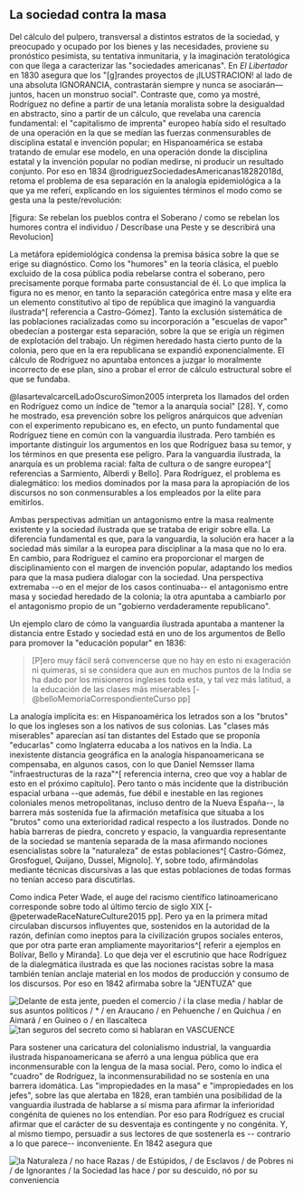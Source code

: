 ## La sociedad contra la masa

Del cálculo del pulpero, transversal a distintos estratos de la sociedad, y preocupado y ocupado por los bienes y las necesidades, proviene su pronóstico pesimista, su tentativa inmunitaria, y la imaginación teratológica con que llega a caracterizar las "sociedades americanas". En *El Libertador* en 1830 asegura que los "[g]randes proyectos de ¡ILUSTRACION! al lado de una absoluta IGNORANCIA, contrastarán siempre y nunca se asociarán— juntos, hacen un monstruo social". Contraste que, como ya mostré, Rodríguez no define a partir de una letanía moralista sobre la desigualdad en abstracto, sino a partir de un cálculo, que revelaba una carencia fundamental: el "capitalismo de imprenta" europeo había sido el resultado de una operación en la que se medían las fuerzas conmensurables de disciplina estatal  e invención popular; en Hispanoamérica se estaba tratando de emular ese modelo, en una operación donde la disciplina estatal y la invención popular no podían medirse, ni producir un resultado conjunto. Por eso en 1834 @rodriguezSociedadesAmericanas18282018d, retoma el problema de esa separación en la analogía epidemiológica a la que ya me referí, explicando en los siguientes términos el modo como se gesta una la peste/revolución:
 
[figura: Se rebelan los pueblos contra el Soberano / como se rebelan los humores contra el individuo / Descríbase una Peste y se describirá una Revolucion]

La metáfora epidemiológica condensa la premisa básica sobre la que se erige su diagnóstico. Como los "humores" en la teoría clásica, el pueblo excluido de la cosa pública podía rebelarse contra el soberano, pero precisamente porque formaba parte consustancial de él. Lo que implica la figura no es menor, en tanto la separación categórica entre masa y elite era un elemento constitutivo al tipo de república que imaginó la vanguardia ilustrada^[ referencia a Castro-Gómez]. Tanto la exclusión sistemática de las poblaciones racializadas como su incorporación a "escuelas de vapor" obedecían a postergar esta separación, sobre la que se erigía un régimen de explotación del trabajo. Un régimen heredado hasta cierto punto de la colonia, pero que en la era republicana se expandió exponencialmente. El cálculo de Rodríguez no apuntaba entonces a juzgar lo moralmente incorrecto de ese plan, sino a probar el error de cálculo estructural sobre el que se fundaba.

@lasartevalcarcelLadoOscuroSimon2005 interpreta los llamados del orden en Rodríguez como un índice de "temor a la anarquía social" [28]. Y, como he mostrado, esa prevención sobre los peligros anárquicos que advenían con el experimento repubicano es, en efecto, un punto fundamental que Rodríguez tiene en común con la vanguardia ilustrada. Pero también es importante distinguir los argumentos en los que Rodríguez basa su temor, y los términos en que presenta ese peligro. Para la vanguardia ilustrada, la anarquía es un problema racial: falta de cultura o de sangre europea^[ referencias a Sarmiento, Alberdi y Bello]. Para Rodríguez, el problema es dialegmático: los medios dominados por la masa para la apropiación de los discursos no son conmensurables a los empleados por la elite para emitirlos. 

Ambas perspectivas admitían un antagonismo entre la masa realmente existente y la sociedad ilustrada que se trataba de erigir sobre ella. La diferencia fundamental es que, para la vanguardia, la solución era hacer a la sociedad más similar a la europea para disciplinar a la masa que no lo era. En cambio, para Rodríguez el camino era proporcionar el margen de disciplinamiento con el margen de invención popular, adaptando los medios para que la masa pudiera dialogar con la sociedad. Una perspectiva extremaba --o en el mejor de los casos continuaba-- el antagonismo entre masa y sociedad heredado de la colonia; la otra apuntaba a cambiarlo por el antagonismo propio de un "gobierno verdaderamente republicano". 

Un ejemplo claro de cómo la vanguardia ilustrada apuntaba a mantener la distancia entre Estado y sociedad está en uno de los argumentos de Bello para promover la "educación popular" en 1836:

>[P]ero muy fácil será convencerse que no hay en esto ni exageración ni quimeras, si se considera que aun en muchos puntos de la India se ha dado por los misioneros ingleses toda esta, y tal vez más latitud, a la educación de las clases más miserables [-@belloMemoriaCorrespondienteCurso pp]

La analogía implícita es: en Hispanoamérica los letrados son a los "brutos" lo que los ingleses son a los nativos de sus colonias. Las "clases más miserables" aparecían así tan distantes del Estado que se proponía "educarlas" como Inglaterra educaba a los nativos en la India. La inexistente distancia geográfica en la analogía hispanoamericana se compensaba, en algunos casos, con lo que Daniel Nemsser llama "infraestructuras de la raza"^[ referencia interna, creo que voy a hablar de esto en el próximo capítulo]. Pero tanto o más incidente que la distribución espacial urbana --que además, fue débil e inestable en las regiones coloniales menos metropolitanas, incluso dentro de la Nueva España--, la barrera más sostenida fue la afirmación metafísica que situaba a los "brutos" como una exterioridad radical respecto a los ilustrados. Donde no había barreras de piedra, concreto  y espacio, la vanguardia representante de la sociedad se mantenía separada de la masa afirmando nociones esencialistas sobre la "naturaleza" de estas poblaciones^[ Castro-Gómez, Grosfoguel, Quijano, Dussel, Mignolo]. Y, sobre todo, afirmándolas mediante técnicas discursivas a las que estas poblaciones de todas formas no tenían acceso para discutirlas.

Como indica Peter Wade, el auge del racismo científico latinoamericano corresponde sobre todo al último tercio de siglo XIX [-@peterwadeRaceNatureCulture2015 pp]. Pero ya  en la primera mitad circulaban  discursos influyentes que, sostenidos en la autoridad de la razón, definían como ineptos para la civilización grupos sociales enteros, que por otra parte eran ampliamente mayoritarios^[ referir a ejemplos en Bolívar, Bello y Miranda]. Lo que deja ver el escrutinio que hace Rodríguez de la dialegmática ilustrada es que las nociones racistas sobre la masa también tenían anclaje material en los modos de producción y consumo de los discursos. Por eso en 1842 afirmaba sobre la "JENTUZA" que

![Delante de esta jente, pueden el comercio / i la clase media / hablar de sus asuntos políticos / * / en Araucano / en Pehuenche / en Quichua / en Aimará / en Guineo o / en Ilascalteca](file:///home/febres/Pictures/Screenshots/Screenshot%20from%202023-06-04%2006-02-33.png)
![tan seguros del secreto como si hablaran en VASCUENCE](file:///home/febres/Pictures/Screenshots/Screenshot%20from%202023-06-04%2006-03-20.png)

Para sostener una caricatura del colonialismo industrial, la vanguardia ilustrada hispanoamericana se aferró a una lengua pública que era inconmensurable con la lengua de la masa social. Pero, como lo indica el "cuadro" de Rodríguez, la inconmensurabilidad no se sostenía en una barrera idomática. Las "impropiedades en la masa" e "impropiedades en los jefes", sobre las que alertaba en 1828, eran también una posibilidad de la vanguardia ilustrada de hablarse a sí misma para afirmar la inferioridad congénita de quienes no los entendían. Por eso para Rodríguez es crucial afirmar que el carácter de su desventaja es contingente y no congénita. Y, al mismo tiempo, persuadir a sus lectores de que sostenerla es -- contrario a lo que parece-- inconveniente. En 1842 asegura que

![la Naturaleza / no hace Razas / de Estúpidos, / de Esclavos / de Pobres ni / de Ignorantes / la Sociedad las hace / por su descuido, nó por su conveniencia](file:///home/febres/Pictures/Screenshots/Screenshot%20from%202023-06-04%2006-38-28.png)

